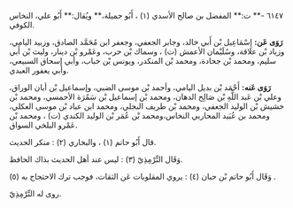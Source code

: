 ٦١٤٧ -** ت:** المفضل بن صالح الأسدي (١) ، أَبُو جميلة،** ويُقال:** أَبُو علي، النخاس الكوفي.

**رَوَى عَن:** إِسْمَاعِيل بْن أَبي خالد، وجابر الجعفي، وجعفر ابن مُحَمَّد الصادق، وزبيد اليامي، وزياد بْن علاقة، وسُلَيْمان الأعمش (ت) ، وسماك بْن حرب، وعَمْرو بْن دينار، وليث بْن أَبي سليم، ومحمد بْن جحادة، ومحمد بْن المنكدر، ويونس بْن خباب، وأبي إسحاق السبيعي، وأبي يعفور العبدي.

**رَوَى عَنه:** أَحْمَد بْن بديل اليامي، وأحمد بْن موسى الضبي، وإسماعيل بْن أبان الوراق، وعلي بْن عَبد اللَّهِ بْن صَالِح الدهان، ومحمد بْن إسماعيل بْن سَمُرَة الأحمسي، ومحمد بْن خشيش بْن الوليد الجعفي، ومحمد بْن طريف البجلي، ومحمد ابن عباد بْن موسى العكلي، ومحمد بن عُبَيد المحاربي النخاس،ومحمد بْن عُمَر بْن الوليد الكندي (ت) ، ومحمد بْن عَمْرو البلخي السواق.

قال أَبُو حاتم (١) ، والبخاري (٢) : منكر الحديث.

وَقَال التِّرْمِذِيّ (٣) : ليس عند أهل الحديث بذاك الحافظ.

وَقَال أَبُو حاتم بْن حبان (٤) : يروي المقلوبات عَن الثقات، فوجب ترك الاحتجاج به (٥) .

روى له التِّرْمِذِيّ.